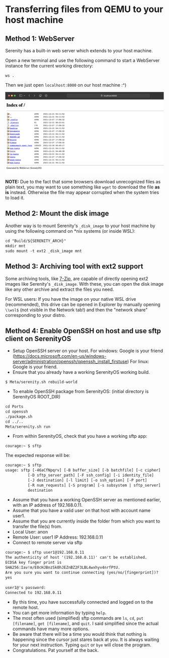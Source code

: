 # Transferring files from QEMU to your host machine

## Method 1: WebServer
Serenity has a built-in web server which extends to your host machine.

Open a new terminal and use the following command to start a WebServer instance for the current working directory:

```console
ws .
```

Then we just open `localhost:8000` on our host machine :^)

![](WebServer_localhost.png)

**NOTE:** Due to the fact that some browsers download unrecognized files as plain text, you may want to use something like `wget` to download the file **as is** instead. Otherwise the file may appear corrupted when the system tries to load it.

## Method 2: Mount the disk image

Another way is to mount Serenity's `_disk_image` to your host machine by using the following command on *nix systems (or inside WSL):

```console
cd "Build/${SERENITY_ARCH}"
mkdir mnt
sudo mount -t ext2 _disk_image mnt
```

## Method 3: Archiving tool with ext2 support

Some archiving tools, like [7-Zip](https://www.7-zip.org/), are capable of directly opening ext2 images like Serenity's `_disk_image`. With these, you can open the disk image like any other archive and extract the files you need.

For WSL users: If you have the image on your native WSL drive (recommended), this drive can be opened in Explorer by manually opening `\\wsl$` (not visible in the Network tab!) and then the "network share" corresponding to your distro.

## Method 4: Enable OpenSSH on host and use sftp client on SerenityOS

- Setup OpenSSH server on your host.
For windows: Google is your friend (https://docs.microsoft.com/en-us/windows-server/administration/openssh/openssh_install_firstuse)
For linux: Google is your friend.
- Ensure that you already have a working SerenityOS working build.
```console
$ Meta/serenity.sh rebuild-world
```
- To enable OpenSSH package from SerenityOS: (initial directory is SerenityOS ROOT_DIR)

```console
cd Ports
cd openssh
./package.sh
cd ../..
Meta/serenity.sh run
```
- From within SerenityOS, check that you have a working sftp app:

```console
courage:~ $ sftp
```
The expected response will be:

```console
courage:~ $ sftp
usage: sftp [-46aCfNpqrv] [-B buffer_size] [-b batchfile] [-c cipher]
          [-D sftp_server_path] [-F ssh_config] [-i identity_file]
          [-J destination] [-l limit] [-o ssh_option] [-P port]
          [-R num_requests] [-S program] [-s subsystem | sftp_server]
          destination
```
- Assume that you have a working OpenSSH server as mentioned earlier, with an IP address of 192.168.0.11.
- Assume that you have a valid user on that host with account name user1.
- Assume that you are currently inside the folder from which you want to transfer the file(s) from.
- Local
    User: anon
- Remote
    User: user1
    IP Address: 192.168.0.11
- Connect to remote server via sftp

```console
courage:~ $ sftp user1@192.168.0.11
The authenticity of host '(192.168.0.11)' can't be established.
ECDSA key finger print is SHA256:Iav!m/E0cHJBnzSk0hJEZnBZ2F3LBL4wxhyv4nrfPtU.
Are you sure you want to continue connecting (yes/no/[fingerprint])? yes

user1@'s password:
Connected to 192.168.0.11

```
- By this time, you have successfully connected and logged on to the remote host.
- You can get more information by typing ` help `.
- The most often used (simplified) sftp commands are ` ls `, ` cd `, ` put [filename] `, ` get [filename] `, and ` quit `. I said simplified since the actual commands have many more options. 
- Be aware that there will be a time you would think that nothing is happening since the cursor just stares back at you. It is always waiting for your next instruction. Typing ` quit ` or ` bye ` will close the program.
- Congratulations. Pat yourself at the back.
